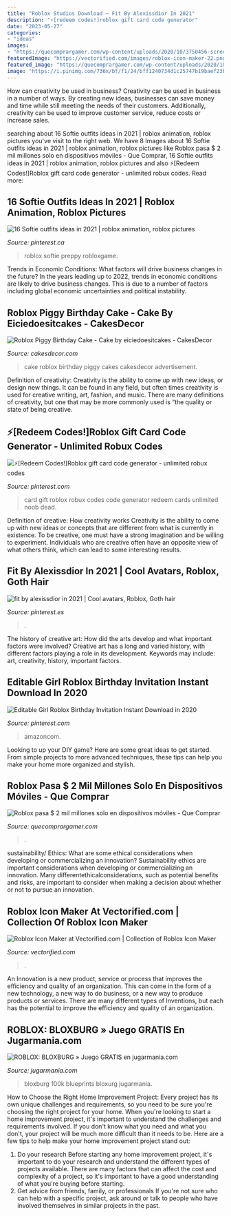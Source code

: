 ```yaml
---
title: "Roblox Studios Download ~ Fit By Alexissdior In 2021"
description: "⚡[redeem codes!]roblox gift card code generator"
date: "2023-05-27"
categories:
- "ideas"
images:
- "https://quecomprargamer.com/wp-content/uploads/2020/10/3750456-screenshot2020-10-22at10.56.10am.png"
featuredImage: "https://vectorified.com/images/roblox-icon-maker-22.png"
featured_image: "https://quecomprargamer.com/wp-content/uploads/2020/10/3750456-screenshot2020-10-22at10.56.10am.png"
image: "https://i.pinimg.com/736x/bf/f1/24/bff1240734d1c25747b19baef23b81fe.jpg"
---
```



How can creativity be used in business?
Creativity can be used in business in a number of ways. By creating new ideas, businesses can save money and time while still meeting the needs of their customers. Additionally, creativity can be used to improve customer service, reduce costs or increase sales.

	

		
searching about 16 Softie outfits ideas in 2021 | roblox animation, roblox pictures you've visit to the right web. We have 8 Images about 16 Softie outfits ideas in 2021 | roblox animation, roblox pictures like Roblox pasa $ 2 mil millones solo en dispositivos móviles - Que Comprar, 16 Softie outfits ideas in 2021 | roblox animation, roblox pictures and also ⚡[Redeem Codes!]Roblox gift card code generator - unlimited robux codes. Read more:
		
    
## 16 Softie Outfits Ideas In 2021 | Roblox Animation, Roblox Pictures

<img loading=lazy src="https://i.pinimg.com/474x/47/f7/54/47f7546ce8a4b19aa190587504dcde6a.jpg" onerror="this.onerror=null;this.src='https://tse3.mm.bing.net/th?id=OIP.OecwKntPRhdSD5iHLy1OIQAAAA&amp;pid=15.1';" alt="16 Softie outfits ideas in 2021 | roblox animation, roblox pictures">

_Source: pinterest.ca_

>roblox softie preppy robloxgame. 

	

Trends in Economic Conditions: What factors will drive business changes in the future?
In the years leading up to 2022, trends in economic conditions are likely to drive business changes. This is due to a number of factors including global economic uncertainties and political instability.

    
## Roblox Piggy Birthday Cake - Cake By Eiciedoesitcakes - CakesDecor

<img loading=lazy src="https://pic.cakesdecor.com/m/46364836aed24222a7b26a02dfdb3fc5.jpg" onerror="this.onerror=null;this.src='https://tse2.mm.bing.net/th?id=OIP.0xJnZIyZmYyrULBm38UgfAHaLu&amp;pid=15.1';" alt="Roblox Piggy Birthday Cake - Cake by eiciedoesitcakes - CakesDecor">

_Source: cakesdecor.com_

>cake roblox birthday piggy cakes cakesdecor advertisement. 

	

Definition of creativity:
Creativity is the ability to come up with new ideas, or design new things. It can be found in any field, but often times creativity is used for creative writing, art, fashion, and music. There are many definitions of creativity, but one that may be more commonly used is “the quality or state of being creative.

    
## ⚡[Redeem Codes!]Roblox Gift Card Code Generator - Unlimited Robux Codes

<img loading=lazy src="https://i.pinimg.com/736x/ec/7b/d5/ec7bd5501ae5759a584eda44b75c54d0.jpg" onerror="this.onerror=null;this.src='https://tse1.mm.bing.net/th?id=OIP.fUYQ8PAspkPQbqeq6Gzg_wHaJ4&amp;pid=15.1';" alt="⚡[Redeem Codes!]Roblox gift card code generator - unlimited robux codes">

_Source: pinterest.com_

>card gift roblox robux codes code generator redeem cards unlimited noob dead. 

	

Definition of creative: How creativity works
Creativity is the ability to come up with new ideas or concepts that are different from what is currently in existence. To be creative, one must have a strong imagination and be willing to experiment. Individuals who are creative often have an opposite view of what others think, which can lead to some interesting results.

    
## Fit By Alexissdior In 2021 | Cool Avatars, Roblox, Goth Hair

<img loading=lazy src="https://i.pinimg.com/736x/bf/f1/24/bff1240734d1c25747b19baef23b81fe.jpg" onerror="this.onerror=null;this.src='https://tse3.mm.bing.net/th?id=OIP.WpZ03RbiRQF-eR336kMWxgHaPj&amp;pid=15.1';" alt="fit by alexissdior in 2021 | Cool avatars, Roblox, Goth hair">

_Source: pinterest.es_

>. 

	

The history of creative art: How did the arts develop and what important factors were involved?
Creative art has a long and varied history, with different factors playing a role in its development. Keywords may include: art, creativity, history, important factors.

    
## Editable Girl Roblox Birthday Invitation Instant Download In 2020

<img loading=lazy src="https://i.pinimg.com/736x/53/49/46/53494617a325f9f1fdd964c342742641.jpg" onerror="this.onerror=null;this.src='https://tse4.mm.bing.net/th?id=OIP.SD7huT8ddXdaLbJHtayPBwHaKX&amp;pid=15.1';" alt="Editable Girl Roblox Birthday Invitation Instant Download in 2020">

_Source: pinterest.com_

>amazoncom. 

	

Looking to up your DIY game? Here are some great ideas to get started. From simple projects to more advanced techniques, these tips can help you make your home more organized and stylish.

    
## Roblox Pasa $ 2 Mil Millones Solo En Dispositivos Móviles - Que Comprar

<img loading=lazy src="https://quecomprargamer.com/wp-content/uploads/2020/10/3750456-screenshot2020-10-22at10.56.10am.png" onerror="this.onerror=null;this.src='https://tse2.mm.bing.net/th?id=OIP.jrxy7K3Y-D98UCY5SEc5fgHaEU&amp;pid=15.1';" alt="Roblox pasa $ 2 mil millones solo en dispositivos móviles - Que Comprar">

_Source: quecomprargamer.com_

>. 

	

sustainability/ Ethics: What are some ethical considerations when developing or commercializing an innovation?
Sustainability ethics are important considerations when developing or commercializing an innovation. Many differentethicalconsiderations, such as potential benefits and risks, are important to consider when making a decision about whether or not to pursue an innovation.

    
## Roblox Icon Maker At Vectorified.com | Collection Of Roblox Icon Maker

<img loading=lazy src="https://vectorified.com/images/roblox-icon-maker-22.png" onerror="this.onerror=null;this.src='https://tse2.mm.bing.net/th?id=OIP.jPnPRkiL0Ue9A_YKs-gf8gAAAA&amp;pid=15.1';" alt="Roblox Icon Maker at Vectorified.com | Collection of Roblox Icon Maker">

_Source: vectorified.com_

>. 

	

An Innovation is a new product, service or process that improves the efficiency and quality of an organization. This can come in the form of a new technology, a new way to do business, or a new way to produce products or services. There are many different types of Inventions, but each has the potential to improve the efficiency and quality of an organization.

    
## ROBLOX: BLOXBURG » Juego GRATIS En Jugarmania.com

<img loading=lazy src="https://www.jugarmania.com/wp-content/uploads/thumbs/iframe/R/roblox-bloxburg-1.jpg" onerror="this.onerror=null;this.src='https://tse2.mm.bing.net/th?id=OIP.4Ol8iYiBNevhIw0_BH2cIwHaEL&amp;pid=15.1';" alt="ROBLOX: BLOXBURG » Juego GRATIS en jugarmania.com">

_Source: jugarmania.com_

>bloxburg 100k blueprints bloxurg jugarmania. 

	

How to Choose the Right Home Improvement Project: Every project has its own unique challenges and requirements, so you need to be sure you're choosing the right project for your home.
When you're looking to start a home improvement project, it's important to understand the challenges and requirements involved. If you don't know what you need and what you don't, your project will be much more difficult than it needs to be. Here are a few tips to help make your home improvement project stand out:
1. Do your research
Before starting any home improvement project, it's important to do your research and understand the different types of projects available. There are many factors that can affect the cost and complexity of a project, so it's important to have a good understanding of what you're buying before starting.
2. Get advice from friends, family, or professionals
If you're not sure who can help with a specific project, ask around or talk to people who have involved themselves in similar projects in the past.

